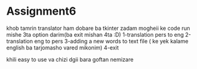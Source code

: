 # Assignment6
khob tamrin translator ham dobare ba tkinter zadam
mogheii ke code run mishe 3ta option darim(ba exit mishan 4ta :D)
1-translation pers to eng
2-translation eng to pers
3-adding a new words to text file ( ke yek kalame english ba tarjomasho vared mikonim)
4-exit

khili easy to use va chizi dgii bara goftan nemizare 
